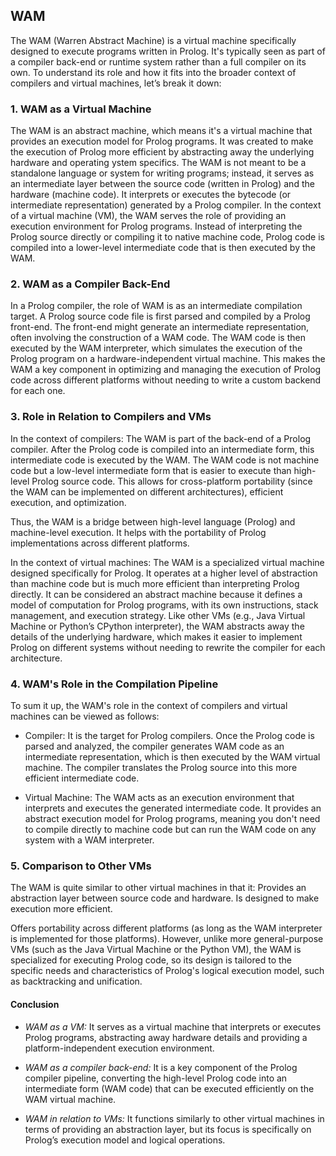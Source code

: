 
## WAM

The WAM (Warren Abstract Machine) is a virtual machine specifically designed to
execute programs written in Prolog. It's typically seen as part of a compiler
back-end or runtime system rather than a full compiler on its own. To understand
its role and how it fits into the broader context of compilers and virtual machines,
let’s break it down:


### 1. WAM as a Virtual Machine

The WAM is an abstract machine, which means it's a virtual machine that provides
an execution model for Prolog programs. It was created to make the execution of
Prolog more efficient by abstracting away the underlying hardware and operating 
ystem specifics. The WAM is not meant to be a standalone language or system for
writing programs; instead, it serves as an intermediate layer between the source
code (written in Prolog) and the hardware (machine code). It interprets or executes 
the bytecode (or intermediate representation) generated by a Prolog compiler.
In the context of a virtual machine (VM), the WAM serves the role of providing
an execution environment for Prolog programs. Instead of interpreting the Prolog
source directly or compiling it to native machine code, Prolog code is compiled
into a lower-level intermediate code that is then executed by the WAM.


### 2. WAM as a Compiler Back-End

In a Prolog compiler, the role of WAM is as an intermediate compilation target.
A Prolog source code file is first parsed and compiled by a Prolog front-end.
The front-end might generate an intermediate representation, often involving the
construction of a WAM code. The WAM code is then executed by the WAM interpreter,
which simulates the execution of the Prolog program on a hardware-independent
virtual machine.
This makes the WAM a key component in optimizing and managing the execution of
Prolog code across different platforms without needing to write a custom backend for each one.


### 3. Role in Relation to Compilers and VMs

In the context of compilers:
The WAM is part of the back-end of a Prolog compiler. After the Prolog code is
compiled into an intermediate form, this intermediate code is executed by the WAM.
The WAM code is not machine code but a low-level intermediate form that is easier
to execute than high-level Prolog source code. This allows for cross-platform
portability (since the WAM can be implemented on different architectures), 
efficient execution, and optimization.

Thus, the WAM is a bridge between high-level language (Prolog) and machine-level
execution. It helps with the portability of Prolog implementations across different
platforms.

In the context of virtual machines:
The WAM is a specialized virtual machine designed specifically for Prolog. It
operates at a higher level of abstraction than machine code but is much more
efficient than interpreting Prolog directly.
It can be considered an abstract machine because it defines a model of computation
for Prolog programs, with its own instructions, stack management, and execution strategy.
Like other VMs (e.g., Java Virtual Machine or Python’s CPython interpreter), the WAM
abstracts away the details of the underlying hardware, which makes it easier to
implement Prolog on different systems without needing to rewrite the compiler
for each architecture.


### 4. WAM's Role in the Compilation Pipeline

To sum it up, the WAM's role in the context of compilers and virtual machines
can be viewed as follows:

- Compiler: It is the target for Prolog compilers. Once the Prolog code is parsed
and analyzed, the compiler generates WAM code as an intermediate representation,
which is then executed by the WAM virtual machine. The compiler translates the
Prolog source into this more efficient intermediate code.

- Virtual Machine: The WAM acts as an execution environment that interprets and
executes the generated intermediate code. It provides an abstract execution model
for Prolog programs, meaning you don't need to compile directly to machine code
but can run the WAM code on any system with a WAM interpreter.


### 5. Comparison to Other VMs

The WAM is quite similar to other virtual machines in that it:
Provides an abstraction layer between source code and hardware.
Is designed to make execution more efficient.

Offers portability across different platforms (as long as the WAM
interpreter is implemented for those platforms).
However, unlike more general-purpose VMs (such as the Java Virtual
Machine or the Python VM), the WAM is specialized for executing
Prolog code, so its design is tailored to the specific needs and
characteristics of Prolog's logical execution model, such as
backtracking and unification.

#### Conclusion

- *WAM as a VM:* It serves as a virtual machine that interprets or executes
Prolog programs, abstracting away hardware details and providing a
platform-independent execution environment.

- *WAM as a compiler back-end:* It is a key component of the Prolog compiler
pipeline, converting the high-level Prolog code into an intermediate form
(WAM code) that can be executed efficiently on the WAM virtual machine.

- *WAM in relation to VMs:* It functions similarly to other virtual machines in
terms of providing an abstraction layer, but its focus is specifically on 
Prolog’s execution model and logical operations.
